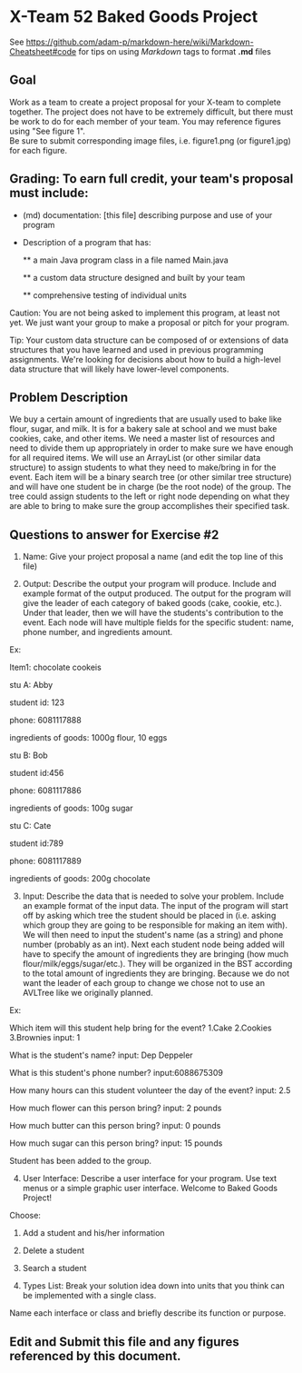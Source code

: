 # X-Team 52 Baked Goods Project

See https://github.com/adam-p/markdown-here/wiki/Markdown-Cheatsheet#code for tips on using *Markdown* tags to format __.md__ files

## Goal

Work as a team to create a project proposal for your X-team to complete together.
The project does not have to be extremely difficult,
but there must be work to do for each member of your team.
You may reference figures using "See figure 1".  
Be sure to submit corresponding image files, i.e. figure1.png (or figure1.jpg) for each figure.

## Grading: To earn full credit, your team's proposal must include:

* (md) documentation: [this file] describing purpose and use of your program

* Description of a program that has:

  ** a main Java program class in a file named Main.java
  
  ** a custom data structure designed and built by your team
  
  ** comprehensive testing of individual units
  
 Caution: You are not being asked to implement this program, at least not yet. 
 We just want your group to make a proposal or pitch for your program.
 
 Tip: Your custom data structure can be composed of or extensions of data structures that you have learned and used in previous programming assignments.  We're looking for decisions about how to build a high-level data structure that will likely have lower-level components.

## Problem Description

We buy a certain amount of ingredients that are usually used to bake like flour, sugar, and milk. It is for a bakery sale at school and we must bake cookies, cake, and other items. We need a master list of resources and need to divide them up appropriately in order to make sure we have enough for all required items.
We will use an ArrayList (or other similar data structure) to assign students to what they need to make/bring in for the event. Each item will be a binary search tree (or other similar tree structure) and will have one student be in charge (be the root node) of the group. The tree could assign students to the left or right node depending on what they are able to bring to make sure the group accomplishes their specified task.

## Questions to answer for Exercise #2

1. Name: Give your project proposal a name (and edit the top line of this file)



2. Output: Describe the output your program will produce.  Include and example format of the output produced.
The output for the program will give the leader of each category of baked goods (cake, cookie, etc.). Under that leader, then we will have the students's contribution to the event. Each node will have multiple fields for the specific student: name, phone number, and ingredients amount.

Ex:

Item1: chocolate cookeis

stu A: Abby 

 student id: 123
 
 phone: 6081117888
 
 ingredients of goods: 1000g flour, 10 eggs
 
stu B: Bob

 student id:456
 
 phone: 6081117886
 
 ingredients of goods: 100g sugar
 
stu C: Cate

 student id:789
 
 phone: 6081117889
 
 ingredients of goods: 200g chocolate 



3. Input: Describe the data that is needed to solve your problem. Include an example format of the input data.
The input of the program will start off by asking which tree the student should be placed in (i.e. asking which group they are going to be responsible for making an item with). We will then need to input the student's name (as a string) and phone number (probably as an int). Next each student node being added will have to specify the amount of ingredients they are bringing (how much flour/milk/eggs/sugar/etc.). They will be organized in the BST according to the total amount of ingredients they are bringing. Because we do not want the leader of each group to change we chose not to use an AVLTree like we originally planned.

Ex:

Which item will this student help bring for the event? 1.Cake 2.Cookies 3.Brownies    input: 1

What is the student's name?    input: Dep Deppeler

What is this student's phone number?    input:6088675309

How many hours can this student volunteer the day of the event?    input: 2.5

How much flower can this person bring?    input: 2 pounds

How much butter can this person bring?    input: 0 pounds

How much sugar can this person bring?    input: 15 pounds

Student has been added to the group.



4. User Interface: Describe a user interface for your program.  Use text menus or a simple graphic user interface.
 Welcome to Baked Goods Project!
 
 Choose:
 
 1. Add a student and his/her information
 
 2. Delete a student
 
 3. Search a student


5. Types List: Break your solution idea down into units that you think can be implemented with a single class.



Name each interface or class and briefly describe its function or purpose.


## Edit and Submit this file and any figures referenced by this document.

